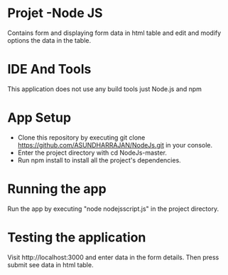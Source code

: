 # Projet -Node JS

Contains form and displaying form data in html table and edit and modify options the data in the table.

# IDE And Tools

This application does not use any build tools just Node.js and npm

# App Setup

* Clone this repository by executing git clone https://github.com/ASUNDHARRAJAN/NodeJs.git in your console. 
* Enter the project directory with cd NodeJs-master.
* Run npm install to install all the project's dependencies.

# Running the app
Run the app by executing "node nodejsscript.js" in the project directory.

# Testing the application

Visit http://localhost:3000 and enter data in the form details. Then press submit see data in html table.
